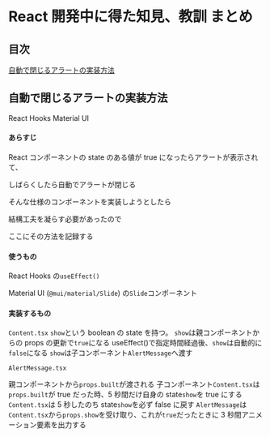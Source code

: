 # React 開発中に得た知見、教訓 まとめ

## 目次

[自動で閉じるアラートの実装方法](#自動で閉じるアラートの実装方法)

## 自動で閉じるアラートの実装方法

React Hooks
Material UI

#### あらすじ

React コンポーネントの state のある値が true になったらアラートが表示されて、

しばらくしたら自動でアラートが閉じる

そんな仕様のコンポーネントを実装しようとしたら

結構工夫を凝らす必要があったので

ここにその方法を記録する

#### 使うもの

React Hooks の`useEffect()`

Material UI (`@mui/material/Slide`) の`Slide`コンポーネント

#### 実装するもの

`Content.tsx`
`show`という boolean の state を持つ。
`show`は親コンポーネントからの props の更新で`true`になる
useEffect()で指定時間経過後、`show`は自動的に`false`になる
`show`は子コンポーネント`AlertMessage`へ渡す

`AlertMessage.tsx`

親コンポーネントから`props.built`が渡される
子コンポーネント`Content.tsx`は`props.built`が true だった時、5 秒間だけ自身の state`show`を true にする
`Content.tsx`は 5 秒したのち state`show`を必ず false に戻す
`AlertMessage`は`Content.tsx`から`props.show`を受け取り、これが`true`だったときに 3 秒間アニメーション要素を出力する
